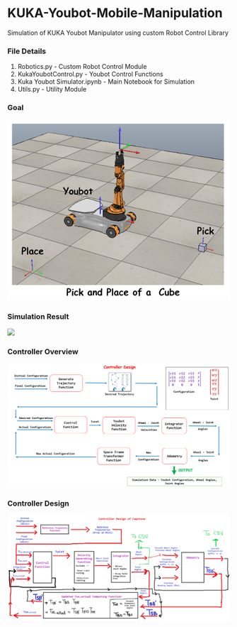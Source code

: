 # KUKA-Youbot-Mobile-Manipulation

Simulation of KUKA Youbot Manipulator using custom Robot Control Library

### File Details

1. Robotics.py                  - Custom Robot Control Module
2. KukaYoubotControl.py         - Youbot Control Functions
3. Kuka Youbot Simulator.ipynb  - Main Notebook for Simulation
4. Utils.py                     - Utility Module

### Goal

![](https://github.com/Shrav108/KUKA-Youbot-Mobile-Manipulation/blob/main/Pictures/Goal.PNG)

### Simulation Result

![](https://github.com/Shrav108/KUKA-Youbot-Mobile-Manipulation/blob/main/Pictures/kuka_manipulation.gif)

### Controller Overview

![](https://github.com/Shrav108/KUKA-Youbot-Mobile-Manipulation/blob/main/Pictures/Control%20Overview.PNG)


### Controller Design

![](https://github.com/Shrav108/KUKA-Youbot-Mobile-Manipulation/blob/main/Pictures/Controller.png)


